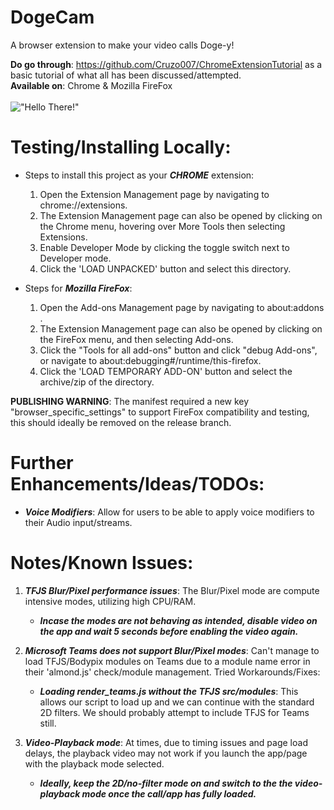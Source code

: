 # DogeCam
 A browser extension to make your video calls Doge-y!

 **Do go through**: https://github.com/Cruzo007/ChromeExtensionTutorial as a basic tutorial of what all has been discussed/attempted.<br>
 **Available on**: Chrome & Mozilla FireFox<br><br>
!["Hello There!"](https://github.com/Cruzo007/Cruzo007/blob/master/DogeCam.gif)

# Testing/Installing Locally:

* Steps to install this project as your ***CHROME*** extension:
  1. Open the Extension Management page by navigating to chrome://extensions.
  2. The Extension Management page can also be opened by clicking on the Chrome menu, hovering over More Tools then selecting Extensions.  
  3. Enable Developer Mode by clicking the toggle switch next to Developer mode.
  4. Click the 'LOAD UNPACKED' button and select this directory.

* Steps for ***Mozilla FireFox***:
  1. Open the Add-ons Management page by navigating to about:addons .
  2. The Extension Management page can also be opened by clicking on the FireFox menu, and then selecting Add-ons.  
  3. Click the "Tools for all add-ons" button and click "debug Add-ons", or navigate to about:debugging#/runtime/this-firefox.
  4. Click the 'LOAD TEMPORARY ADD-ON' button and select the archive/zip of the directory.
 
 **PUBLISHING WARNING**: The manifest required a new key "browser_specific_settings" to support FireFox compatibility and testing, this should ideally be removed on the release branch.

# Further Enhancements/Ideas/TODOs:

* ***Voice Modifiers***: Allow for users to be able to apply voice modifiers to their Audio input/streams.
    
    
# Notes/Known Issues:

1. ***TFJS Blur/Pixel performance issues***: The Blur/Pixel mode are compute intensive modes, utilizing high CPU/RAM. 
    * ***Incase the modes are not behaving as intended, disable video on the app and wait 5 seconds before enabling the video again.***
  
2. ***Microsoft Teams does not support Blur/Pixel modes***: Can't manage to load TFJS/Bodypix modules on Teams due to a module name error in their 'almond.js' check/module management. Tried Workarounds/Fixes: 
    * ***Loading render_teams.js without the TFJS src/modules***: This allows our script to load up and we can continue with the standard 2D filters. We should probably attempt to include TFJS for Teams still.
    
3. ***Video-Playback mode***: At times, due to timing issues and page load delays, the playback video may not work if you launch the app/page with the playback mode selected.
    * ***Ideally, keep the 2D/no-filter mode on and switch to the the video-playback mode once the call/app has fully loaded.***
    


